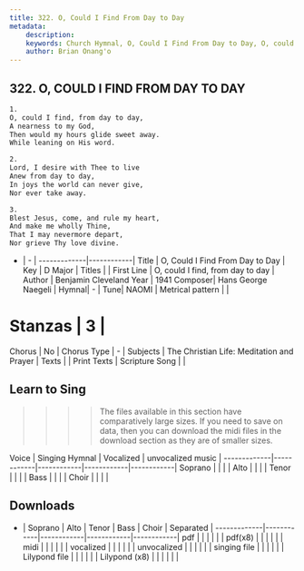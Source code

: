 ```yaml
---
title: 322. O, Could I Find From Day to Day
metadata:
    description: 
    keywords: Church Hymnal, O, Could I Find From Day to Day, O, could I find, from day to day, 
    author: Brian Onang'o
---
```



## 322. O, COULD I FIND FROM DAY TO DAY

```txt
1.
O, could I find, from day to day, 
A nearness to my God, 
Then would my hours glide sweet away. 
While leaning on His word. 

2.
Lord, I desire with Thee to live 
Anew from day to day, 
In joys the world can never give, 
Nor ever take away. 

3.
Blest Jesus, come, and rule my heart, 
And make me wholly Thine, 
That I may nevermore depart, 
Nor grieve Thy love divine.
```

- |   -  |
-------------|------------|
Title | O, Could I Find From Day to Day |
Key | D Major |
Titles |  |
First Line | O, could I find, from day to day |
Author | Benjamin Cleveland
Year | 1941
Composer| Hans George Naegeli |
Hymnal|  - |
Tune| NAOMI |
Metrical pattern | |
# Stanzas | 3 |
Chorus | No |
Chorus Type | - |
Subjects | The Christian Life: Meditation and Prayer |
Texts |  |
Print Texts | 
Scripture Song |  |
  
## Learn to Sing

>>>> The files available in this section have comparatively large sizes. If you need to save on data, then you can download the midi files in the download section as they are of smaller sizes.

Voice |  Singing Hymnal | Vocalized | unvocalized music |
-------------|------------|------------|------------|------------|
Soprano | | | |
Alto | | | |
Tenor | | | |
Bass | | | |
Choir | | | |

## Downloads

- |  Soprano | Alto | Tenor | Bass | Choir | Separated |
-------------|------------|------------|------------|------------|
pdf | | | | | |
pdf(x8) | | | | | |
midi | | | | | |
vocalized | | | | | |
unvocalized | | | | | |
singing file | | | | | |
Lilypond file | | | | | |
Lilypond (x8) | | | | | |
  